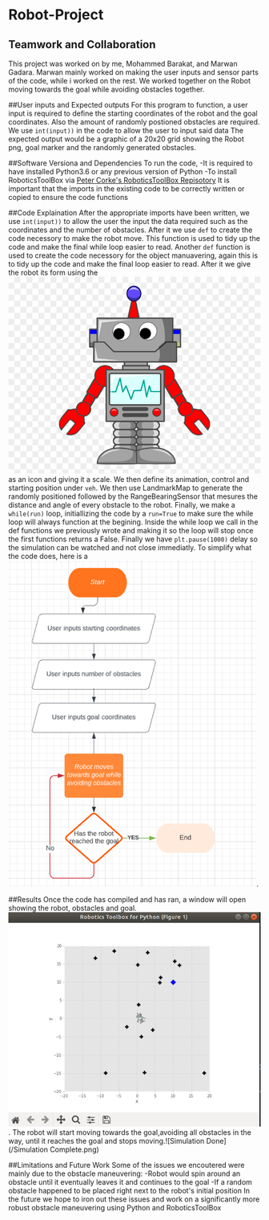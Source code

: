 # Robot-Project
## Teamwork and Collaboration
This project was worked on by me, Mohammed Barakat, and Marwan Gadara.
Marwan mainly worked on making the user inputs and sensor parts of the code, while i worked on the rest. We worked together on the Robot moving towards the goal while avoiding obstacles together.

##User inputs and Expected outputs
For this program to function, a user input is required to define the starting coordinates of the robot and the goal coordinates. Also the amount of randomly postioned obstacles are required. We use `int(input))` in the code to allow the user to input said data
The expected output would be a graphic of a 20x20 grid showing the Robot png, goal marker and the randomly generated obstacles.

##Software Versiona and Dependencies
To run the code, 
-It is required to have installed Python3.6 or any previous version of Python
-To install RoboticsToolBox via [Peter Corke's RoboticsToolBox Repisotory](https://github.com/petercorke/robotics-toolbox-python)
It is important that the imports in the existing code to be correctly written or copied to ensure the code functions

##Code Explaination
After the appropriate imports have been written, we use `int(input))` to allow the user the input the data required such as the coordinates and the number of obstacles. After it we use `def` to create the code necessory to make the robot move. This function is used to tidy up the code and make the final while loop easier to read. Another `def` function is used to create the code necessory for the object manuavering, again this is to tidy up the code and make the final loop easier to read. After it we give the robot its form using the ![Robot.png](/Robot.png) as an icon and giving it a scale. We then define its animation, control and starting position under `veh`.
We then use LandmarkMap to generate the randomly positioned followed by the RangeBearingSensor that mesures the distance and angle of every obstacle to the robot.
Finally, we make a `while(run)` loop, initiallizing the code by a `run=True` to make sure the while loop will always function at the begining. Inside the while loop we call in the def functions we previously wrote and making it so the loop will stop once the first functions returns a False.
Finally we have `plt.pause(1000)` delay so the simulation can be watched and not close immediatly.
To simplify what the code does, here is a ![flowchart](/flowchart.png).

##Results
Once the code has compiled and has ran, a window will open showing the robot, obstacles and goal.![Simulation](/Simulation.png). The robot will start moving towards the goal,avoiding all obstacles in the way, until it reaches the goal and stops moving.![Simulation Done](/Simulation Complete.png)

##Limitations and Future Work
Some of the issues we encoutered were mainly due to the obstacle maneuvering:
-Robot would spin around an obstacle until it eventually leaves it and continues to the goal
-If a random obstacle happened to be placed right next to the robot's initial position
In the future we hope to iron out these issues and work on a significantly more robust obstacle maneuvering using Python and RoboticsToolBox


